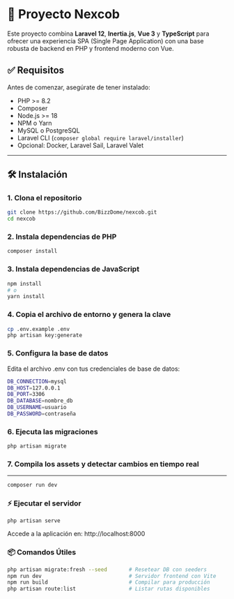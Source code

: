 # 🚀 Proyecto Nexcob

Este proyecto combina **Laravel 12**, **Inertia.js**, **Vue 3** y **TypeScript** para ofrecer una experiencia SPA (Single Page Application) con una base robusta de backend en PHP y frontend moderno con Vue.

## ✅ Requisitos

Antes de comenzar, asegúrate de tener instalado:

- PHP >= 8.2
- Composer
- Node.js >= 18
- NPM o Yarn
- MySQL o PostgreSQL
- Laravel CLI (`composer global require laravel/installer`)
- Opcional: Docker, Laravel Sail, Laravel Valet

---

## 🛠️ Instalación

### 1. Clona el repositorio

```bash
git clone https://github.com/BizzDome/nexcob.git
cd nexcob
```

### 2. Instala dependencias de PHP

```bash
composer install
```

### 3. Instala dependencias de JavaScript

```bash
npm install
# o
yarn install
```

### 4. Copia el archivo de entorno y genera la clave

```bash
cp .env.example .env
php artisan key:generate
```

### 5. Configura la base de datos
Edita el archivo .env con tus credenciales de base de datos:

```bash
DB_CONNECTION=mysql
DB_HOST=127.0.0.1
DB_PORT=3306
DB_DATABASE=nombre_db
DB_USERNAME=usuario
DB_PASSWORD=contraseña
```

### 6. Ejecuta las migraciones

```bash
php artisan migrate
```

### 7. Compila los assets y detectar cambios en tiempo real
****
```bash
composer run dev
```

### ⚡ Ejecutar el servidor

```bash
php artisan serve
```
Accede a la aplicación en: http://localhost:8000

### 📦 Comandos Útiles

```bash
php artisan migrate:fresh --seed       # Resetear DB con seeders
npm run dev                            # Servidor frontend con Vite
npm run build                          # Compilar para producción
php artisan route:list                 # Listar rutas disponibles
```